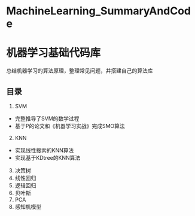 # MachineLearning_SummaryAndCode

# 机器学习基础代码库
总结机器学习的算法原理，整理常见问题，并搭建自己的算法库

## 目录
1. SVM
* 完整推导了SVM的数学过程
* 基于P的论文和《机器学习实战》完成SMO算法


2. KNN
* 实现线性搜索的KNN算法
* 实现基于KDtree的KNN算法

3. 决策树
4. 线性回归
5. 逻辑回归
6. 贝叶斯
7. PCA
8. 感知机模型

